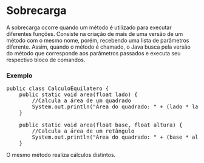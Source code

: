 # Sobrecarga

A sobrecarga ocorre quando um método é utilizado para executar diferentes funções. 
Consiste na criação de mais de uma versão de um método com o mesmo nome, porém, recebendo uma lista de parâmetros diferente. 
Assim, quando o método é chamado, o Java busca pela versão do método que corresponde aos parâmetros passados e executa seu respectivo bloco de comandos.

### Exemplo

<pre>
public class CalculoEquilatero {
    public static void area(float lado) {
        //Calcula a área de um quadrado
        System.out.println("Área do quadrado: " + (lado * lado));
    }

    public static void area(float base, float altura) {
        //Calcula a área de um retângulo
        System.out.println("Área do quadrado: " + (base * altura));
    }
</pre>

O mesmo método realiza cálculos distintos.
